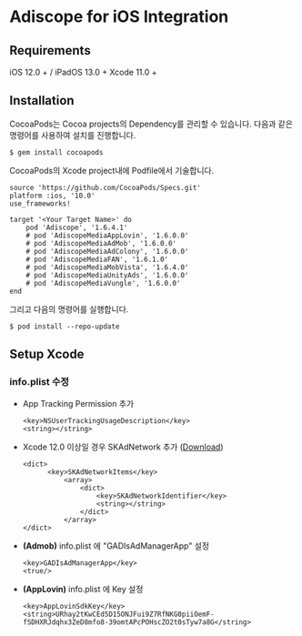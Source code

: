 # Adiscope for iOS Integration


## Requirements
iOS 12.0 + / iPadOS 13.0 +
Xcode 11.0 +



## Installation

CocoaPods는 Cocoa projects의 Dependency를 관리할 수 있습니다. 다음과 같은 명령어를 사용하여 설치를 진행합니다.
```
$ gem install cocoapods
```



CocoaPods의 Xcode project내에 Podfile에서 기술합니다.

```
source 'https://github.com/CocoaPods/Specs.git'
platform :ios, '10.0'
use_frameworks!

target '<Your Target Name>' do
    pod 'Adiscope', '1.6.4.1'
    # pod 'AdiscopeMediaAppLovin', '1.6.0.0'
    # pod 'AdiscopeMediaAdMob', '1.6.0.0'
    # pod 'AdiscopeMediaAdColony', '1.6.0.0'
    # pod 'AdiscopeMediaFAN', '1.6.1.0'
    # pod 'AdiscopeMediaMobVista', '1.6.4.0'
    # pod 'AdiscopeMediaUnityAds', '1.6.0.0'
    # pod 'AdiscopeMediaVungle', '1.6.0.0'
end
```



그리고 다음의 명령어를 실행합니다.

```
$ pod install --repo-update
```



## Setup Xcode

### info.plist 수정

- App Tracking Permission 추가

	```
	<key>NSUserTrackingUsageDescription</key>
	<string></string>
	```


- Xcode 12.0 이상일 경우 SKAdNetwork 추가 ([Download](https://s3-ap-northeast-1.amazonaws.com/file.adiscope.com/AdiscopeSkAdNetworks.plist))

  ```
  <dict>
		<key>SKAdNetworkItems</key>
			<array>
				<dict>
					<key>SKAdNetworkIdentifier</key>
					<string></string>
				</dict>
			</array>
  </dict>
  ```


- **(Admob)** info.plist 에 "GADIsAdManagerApp" 설정

	```
	<key>GADIsAdManagerApp</key>
	<true/>
	```


- **(AppLovin)** info.plist 에 Key 설정

	```
	<key>AppLovinSdkKey</key>
	<string>URhay2tKwCEd5D15ONJFui9Z7RfNKG0piiOemF-fSDHXRJdqhx3ZeD8mfo8-39omtAPcPOHscZO2t0sTyw7a8G</string>
	```
	


